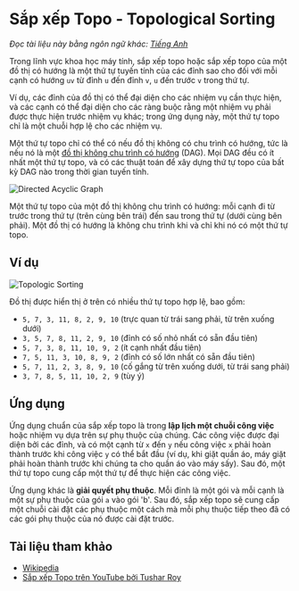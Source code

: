 # Sắp xếp Topo - Topological Sorting

_Đọc tài liệu này bằng ngôn ngữ khác:_
[_Tiếng Anh_](README.en-EN.md)

Trong lĩnh vực khoa học máy tính, sắp xếp topo hoặc sắp xếp topo của một đồ thị có hướng là một thứ tự tuyến tính của các đỉnh sao cho đối với mỗi cạnh có hướng `uv` từ đỉnh `u` đến đỉnh `v`, `u` đến trước `v` trong thứ tự.

Ví dụ, các đỉnh của đồ thị có thể đại diện cho các nhiệm vụ cần thực hiện, và các cạnh có thể đại diện cho các ràng buộc rằng một nhiệm vụ phải được thực hiện trước nhiệm vụ khác; trong ứng dụng này, một thứ tự topo chỉ là một chuỗi hợp lệ cho các nhiệm vụ.

Một thứ tự topo chỉ có thể có nếu đồ thị không có chu trình có hướng, tức là nếu nó là một [đồ thị không chu trình có hướng](https://en.wikipedia.org/wiki/Directed_acyclic_graph) (DAG). Mọi DAG đều có ít nhất một thứ tự topo, và có các thuật toán để xây dựng thứ tự topo của bất kỳ DAG nào trong thời gian tuyến tính.

![Directed Acyclic Graph](https://upload.wikimedia.org/wikipedia/commons/c/c6/Topological_Ordering.svg)

Một thứ tự topo của một đồ thị không chu trình có hướng: mỗi cạnh đi từ trước trong thứ tự (trên cùng bên trái) đến sau trong thứ tự (dưới cùng bên phải). Một đồ thị có hướng là không chu trình khi và chỉ khi nó có một thứ tự topo.

## Ví dụ

![Topologic Sorting](https://upload.wikimedia.org/wikipedia/commons/0/03/Directed_acyclic_graph_2.svg)

Đồ thị được hiển thị ở trên có nhiều thứ tự topo hợp lệ, bao gồm:

- `5, 7, 3, 11, 8, 2, 9, 10` (trực quan từ trái sang phải, từ trên xuống dưới)
- `3, 5, 7, 8, 11, 2, 9, 10` (đỉnh có số nhỏ nhất có sẵn đầu tiên)
- `5, 7, 3, 8, 11, 10, 9, 2` (ít cạnh nhất đầu tiên)
- `7, 5, 11, 3, 10, 8, 9, 2` (đỉnh có số lớn nhất có sẵn đầu tiên)
- `5, 7, 11, 2, 3, 8, 9, 10` (cố gắng từ trên xuống dưới, từ trái sang phải)
- `3, 7, 8, 5, 11, 10, 2, 9` (tùy ý)

## Ứng dụng

Ứng dụng chuẩn của sắp xếp topo là trong **lập lịch một chuỗi công việc** hoặc nhiệm vụ dựa trên sự phụ thuộc của chúng. Các công việc được đại diện bởi các đỉnh, và có một cạnh từ `x` đến `y` nếu công việc `x` phải hoàn thành trước khi công việc `y` có thể bắt đầu (ví dụ, khi giặt quần áo, máy giặt phải hoàn thành trước khi chúng ta cho quần áo vào máy sấy). Sau đó, một thứ tự topo cung cấp một thứ tự để thực hiện các công việc.

Ứng dụng khác là **giải quyết phụ thuộc**. Mỗi đỉnh là một gói và mỗi cạnh là một sự phụ thuộc của gói `a` vào gói 'b'. Sau đó, sắp xếp topo sẽ cung cấp một chuỗi cài đặt các phụ thuộc một cách mà mỗi phụ thuộc tiếp theo đã có các gói phụ thuộc của nó được cài đặt trước.

## Tài liệu tham khảo

- [Wikipedia](https://en.wikipedia.org/wiki/Topological_sorting)
- [Sắp xếp Topo trên YouTube bởi Tushar Roy](https://www.youtube.com/watch?v=ddTC4Zovtbc&list=PLLXdhg_r2hKA7DPDsunoDZ-Z769jWn4R8)
